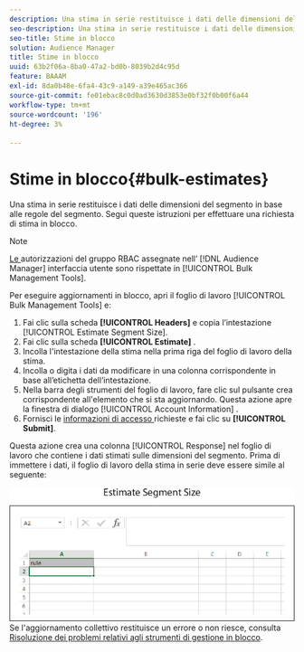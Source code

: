 ```yaml
---
description: Una stima in serie restituisce i dati delle dimensioni del segmento in base alle regole del segmento. Segui queste istruzioni per effettuare una richiesta di stima in blocco.
seo-description: Una stima in serie restituisce i dati delle dimensioni del segmento in base alle regole del segmento. Segui queste istruzioni per effettuare una richiesta di stima in blocco.
seo-title: Stime in blocco
solution: Audience Manager
title: Stime in blocco
uuid: 63b2f06a-8ba0-47a2-bd0b-8039b2d4c95d
feature: BAAAM
exl-id: 8da0b48e-6fa4-43c9-a149-a39e465ac366
source-git-commit: fe01ebac8c0d0ad3630d3853e0bf32f0b00f6a44
workflow-type: tm+mt
source-wordcount: '196'
ht-degree: 3%

---
```


# Stime in blocco{#bulk-estimates}

Una stima in serie restituisce i dati delle dimensioni del segmento in base alle regole del segmento. Segui queste istruzioni per effettuare una richiesta di stima in blocco.

<!-- 

t_bulk_estimates.xml

 -->

>[!NOTE]
>
>[Le ](../../features/administration/administration-overview.md) autorizzazioni del gruppo RBAC assegnate nell’ [!DNL Audience Manager] interfaccia utente sono rispettate in  [!UICONTROL Bulk Management Tools].

Per eseguire aggiornamenti in blocco, apri il foglio di lavoro [!UICONTROL Bulk Management Tools] e:

1. Fai clic sulla scheda **[!UICONTROL Headers]** e copia l’intestazione [!UICONTROL Estimate Segment Size].
2. Fai clic sulla scheda **[!UICONTROL Estimate]** .
3. Incolla l&#39;intestazione della stima nella prima riga del foglio di lavoro della stima.
4. Incolla o digita i dati da modificare in una colonna corrispondente in base all’etichetta dell’intestazione.
5. Nella barra degli strumenti del foglio di lavoro, fare clic sul pulsante crea corrispondente all&#39;elemento che si sta aggiornando.
Questa azione apre la finestra di dialogo [!UICONTROL Account Information] .
6. Fornisci le [informazioni di accesso ](../../reference/bulk-management-tools/bulk-management-intro.md#auth-reqs) richieste e fai clic su **[!UICONTROL Submit]**.

Questa azione crea una colonna [!UICONTROL Response] nel foglio di lavoro che contiene i dati stimati sulle dimensioni del segmento. Prima di immettere i dati, il foglio di lavoro della stima in serie deve essere simile al seguente:

![](assets/estimate.png)
Se l&#39;aggiornamento collettivo restituisce un errore o non riesce, consulta  [Risoluzione dei problemi relativi agli strumenti di gestione in blocco](../../reference/bulk-management-tools/bulk-troubleshooting.md).
